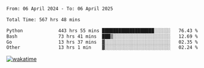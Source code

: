 <!--START_SECTION:waka-->

```txt
From: 06 April 2024 - To: 06 April 2025

Total Time: 567 hrs 48 mins

Python             443 hrs 55 mins ███████████████████░░░░░░   76.43 %
Bash               73 hrs 41 mins  ███▒░░░░░░░░░░░░░░░░░░░░░   12.69 %
Go                 13 hrs 37 mins  ▓░░░░░░░░░░░░░░░░░░░░░░░░   02.35 %
Other              13 hrs 1 min    ▓░░░░░░░░░░░░░░░░░░░░░░░░   02.24 %
```

<!--END_SECTION:waka-->
[![wakatime](https://wakatime.com/badge/user/5f89a63a-5294-4958-ad30-2b3455e63f2a.svg)](https://wakatime.com/@5f89a63a-5294-4958-ad30-2b3455e63f2a)
